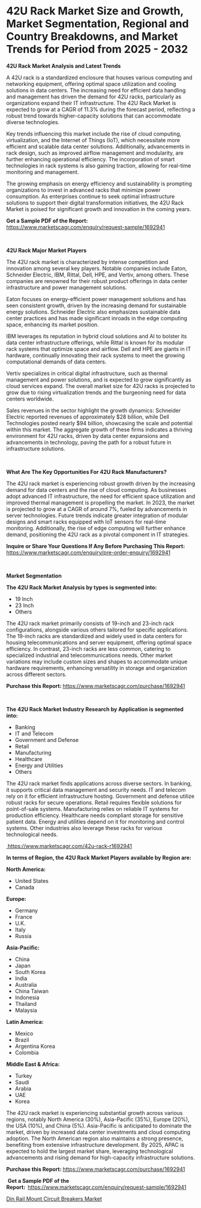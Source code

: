 <p><h1>42U Rack Market Size and Growth, Market Segmentation, Regional and Country Breakdowns, and Market Trends for Period from 2025 -  2032</h1></p><p><strong>42U Rack Market Analysis and Latest Trends</strong></p>
<p><p>A 42U rack is a standardized enclosure that houses various computing and networking equipment, offering optimal space utilization and cooling solutions in data centers. The increasing need for efficient data handling and management has driven the demand for 42U racks, particularly as organizations expand their IT infrastructure. The 42U Rack Market is expected to grow at a CAGR of 11.3% during the forecast period, reflecting a robust trend towards higher-capacity solutions that can accommodate diverse technologies.</p><p>Key trends influencing this market include the rise of cloud computing, virtualization, and the Internet of Things (IoT), which necessitate more efficient and scalable data center solutions. Additionally, advancements in rack design, such as improved airflow management and modularity, are further enhancing operational efficiency. The incorporation of smart technologies in rack systems is also gaining traction, allowing for real-time monitoring and management.</p><p>The growing emphasis on energy efficiency and sustainability is prompting organizations to invest in advanced racks that minimize power consumption. As enterprises continue to seek optimal infrastructure solutions to support their digital transformation initiatives, the 42U Rack Market is poised for significant growth and innovation in the coming years.</p></p>
<p><strong>Get a Sample PDF of the Report:&nbsp;</strong> <a href="https://www.marketscagr.com/enquiry/request-sample/1692941?utm_campaign=2004&utm_medium=2&utm_source=Github&utm_content=ia&utm_term=27032025&utm_id=42u-rack">https://www.marketscagr.com/enquiry/request-sample/1692941</a></p>
<p>&nbsp;</p>
<p><strong>42U Rack Major Market Players</strong></p>
<p><p>The 42U rack market is characterized by intense competition and innovation among several key players. Notable companies include Eaton, Schneider Electric, IBM, Rittal, Dell, HPE, and Vertiv, among others. These companies are renowned for their robust product offerings in data center infrastructure and power management solutions.</p><p>Eaton focuses on energy-efficient power management solutions and has seen consistent growth, driven by the increasing demand for sustainable energy solutions. Schneider Electric also emphasizes sustainable data center practices and has made significant inroads in the edge computing space, enhancing its market position.</p><p>IBM leverages its reputation in hybrid cloud solutions and AI to bolster its data center infrastructure offerings, while Rittal is known for its modular rack systems that optimize space and airflow. Dell and HPE are giants in IT hardware, continually innovating their rack systems to meet the growing computational demands of data centers.</p><p>Vertiv specializes in critical digital infrastructure, such as thermal management and power solutions, and is expected to grow significantly as cloud services expand. The overall market size for 42U racks is projected to grow due to rising virtualization trends and the burgeoning need for data centers worldwide.</p><p>Sales revenues in the sector highlight the growth dynamics: Schneider Electric reported revenues of approximately $28 billion, while Dell Technologies posted nearly $94 billion, showcasing the scale and potential within this market. The aggregate growth of these firms indicates a thriving environment for 42U racks, driven by data center expansions and advancements in technology, paving the path for a robust future in infrastructure solutions.</p></p>
<p>&nbsp;</p>
<p><strong>What Are The Key Opportunities For 42U Rack Manufacturers?</strong></p>
<p><p>The 42U rack market is experiencing robust growth driven by the increasing demand for data centers and the rise of cloud computing. As businesses adopt advanced IT infrastructure, the need for efficient space utilization and improved thermal management is propelling the market. In 2023, the market is projected to grow at a CAGR of around 7%, fueled by advancements in server technologies. Future trends indicate greater integration of modular designs and smart racks equipped with IoT sensors for real-time monitoring. Additionally, the rise of edge computing will further enhance demand, positioning the 42U rack as a pivotal component in IT strategies.</p></p>
<p><strong>Inquire or Share Your Questions If Any Before Purchasing This Report:</strong> <a href="https://www.marketscagr.com/enquiry/pre-order-enquiry/1692941?utm_campaign=2004&utm_medium=2&utm_source=Github&utm_content=ia&utm_term=27032025&utm_id=42u-rack">https://www.marketscagr.com/enquiry/pre-order-enquiry/1692941</a></p>
<p>&nbsp;</p>
<p><strong>Market Segmentation</strong></p>
<p><strong>The 42U Rack Market Analysis by types is segmented into:</strong></p>
<p><ul><li>19 Inch</li><li>23 Inch</li><li>Others</li></ul></p>
<p><p>The 42U rack market primarily consists of 19-inch and 23-inch rack configurations, alongside various others tailored for specific applications. The 19-inch racks are standardized and widely used in data centers for housing telecommunications and server equipment, offering optimal space efficiency. In contrast, 23-inch racks are less common, catering to specialized industrial and telecommunications needs. Other market variations may include custom sizes and shapes to accommodate unique hardware requirements, enhancing versatility in storage and organization across different sectors.</p></p>
<p><strong>Purchase this Report:&nbsp;</strong><a href="https://www.marketscagr.com/purchase/1692941?utm_campaign=2004&utm_medium=2&utm_source=Github&utm_content=ia&utm_term=27032025&utm_id=42u-rack">https://www.marketscagr.com/purchase/1692941</a></p>
<p>&nbsp;</p>
<p><strong>The 42U Rack Market Industry Research by Application is segmented into:</strong></p>
<p><ul><li>Banking</li><li>IT and Telecom</li><li>Government and Defense</li><li>Retail</li><li>Manufacturing</li><li>Healthcare</li><li>Energy and Utilities</li><li>Others</li></ul></p>
<p><p>The 42U rack market finds applications across diverse sectors. In banking, it supports critical data management and security needs. IT and telecom rely on it for efficient infrastructure hosting. Government and defense utilize robust racks for secure operations. Retail requires flexible solutions for point-of-sale systems. Manufacturing relies on reliable IT systems for production efficiency. Healthcare needs compliant storage for sensitive patient data. Energy and utilities depend on it for monitoring and control systems. Other industries also leverage these racks for various technological needs.</p></p>
<p><a href="https://www.marketscagr.com/42u-rack-r1692941?utm_campaign=2004&utm_medium=2&utm_source=Github&utm_content=ia&utm_term=27032025&utm_id=42u-rack">&nbsp;https://www.marketscagr.com/42u-rack-r1692941</a></p>
<p><strong>In terms of Region, the 42U Rack Market Players available by Region are:</strong></p>
<p>
    <p> <strong> North America: </strong>
        <ul>
            <li>United States</li>
            <li>Canada</li>
        </ul>
        </p> 
    <p> <strong> Europe: </strong>
        <ul>
            <li>Germany</li>
            <li>France</li>
            <li>U.K.</li>
            <li>Italy</li>
            <li>Russia</li>
        </ul>
        </p> 
    <p> <strong> Asia-Pacific: </strong>
        <ul>
            <li>China</li>
            <li>Japan</li>
            <li>South Korea</li>
            <li>India</li>
            <li>Australia</li>
            <li>China Taiwan</li>
            <li>Indonesia</li>
            <li>Thailand</li>
            <li>Malaysia</li>
        </ul>
        </p> 
    <p> <strong> Latin America: </strong>
        <ul>
            <li>Mexico</li>
            <li>Brazil</li>
            <li>Argentina Korea</li>
            <li>Colombia</li>
        </ul>
        </p> 
    <p> <strong> Middle East & Africa: </strong>
        <ul>
            <li>Turkey</li>
            <li>Saudi</li>
            <li>Arabia</li>
            <li>UAE</li>
            <li>Korea</li>
        </ul>
    </p>
    </p>
<p><p>The 42U rack market is experiencing substantial growth across various regions, notably North America (30%), Asia-Pacific (35%), Europe (20%), the USA (10%), and China (5%). Asia-Pacific is anticipated to dominate the market, driven by increased data center investments and cloud computing adoption. The North American region also maintains a strong presence, benefiting from extensive infrastructure development. By 2025, APAC is expected to hold the largest market share, leveraging technological advancements and rising demand for high-capacity infrastructure solutions.</p></p>
<p><strong>Purchase this Report: </strong><a href="https://www.marketscagr.com/purchase/1692941?utm_campaign=2004&utm_medium=2&utm_source=Github&utm_content=ia&utm_term=27032025&utm_id=42u-rack">https://www.marketscagr.com/purchase/1692941</a></p>
<p>&nbsp;<strong>Get a Sample PDF of the Report:&nbsp;&nbsp;</strong><a href="https://www.marketscagr.com/enquiry/request-sample/1692941?utm_campaign=2004&utm_medium=2&utm_source=Github&utm_content=ia&utm_term=27032025&utm_id=42u-rack">https://www.marketscagr.com/enquiry/request-sample/1692941</a></p>
<p><strong></strong></p>
<p><p><a href="https://github.com/globismark/Market-Research-Report-List-6/blob/main/din-rail-mount-circuit-breakers-market.md?utm_campaign=2004&utm_medium=2&utm_source=Github&utm_content=ia&utm_term=27032025&utm_id=42u-rack">Din Rail Mount Circuit Breakers Market</a></p></p>